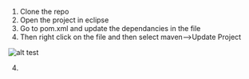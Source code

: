 1) Clone the repo
2) Open the project in eclipse 
2) Go to pom.xml and update the dependancies in the file
3) Then right click on the file and then select maven-->Update Project

![alt test](screenshot/step3)

4) 
